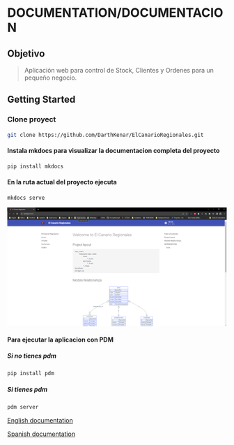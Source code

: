 # DOCUMENTATION/DOCUMENTACION
## Objetivo

> Aplicación web para control de Stock, Clientes y Ordenes para un pequeño negocio.

## Getting Started

### Clone proyect

```bash
git clone https://github.com/DarthKenar/ElCanarioRegionales.git
```

#### Instala mkdocs para visualizar la documentacion completa del proyecto

```bash
pip install mkdocs
```

#### En la ruta actual del proyecto ejecuta

```bash
mkdocs serve
```

![MKDOCS](docs/images/mkdocs.png)

#### Para ejecutar la aplicacion con PDM

##### Si no tienes pdm

```bash
pip install pdm
```

##### Si tienes pdm

```bash
pdm server
```

[English documentation][English]

[Spanish documentation][Spanish]

[English]: /DOCUMENTATION/readme_eng.md
[Spanish]: /DOCUMENTATION/readme_esp.md
